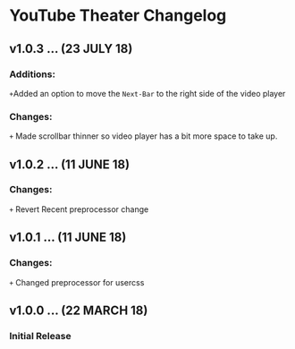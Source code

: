 # YouTube Theater Changelog

## v1.0.3 ... (23 JULY 18)

### Additions:
`+`Added an option to move the `Next-Bar` to the right side of the video player

### Changes:
`+` Made scrollbar thinner so video player has a bit more space to take up.

## v1.0.2 ... (11 JUNE 18)

### Changes:
`+` Revert Recent preprocessor change

## v1.0.1 ... (11 JUNE 18)

### Changes:
`+` Changed preprocessor for usercss

## v1.0.0 ... (22 MARCH 18)

### Initial Release
